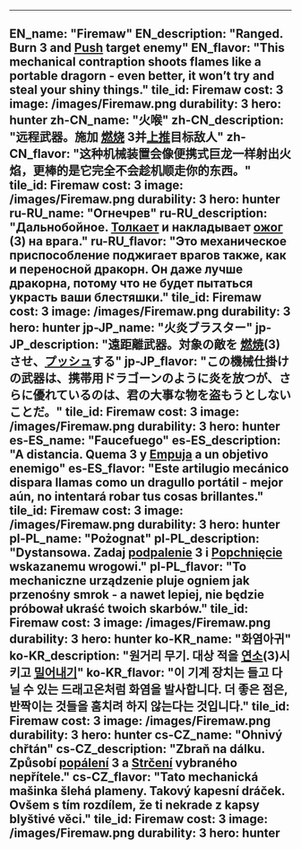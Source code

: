 ---

EN_name: "Firemaw"
EN_description: "Ranged. Burn 3 and <u>Push</u> target enemy"
EN_flavor: "This mechanical contraption shoots flames like a portable dragorn - even better,  it won’t try and steal your shiny things."
tile_id: Firemaw
cost: 3
image: /images/Firemaw.png
durability: 3
hero: hunter
zh-CN_name: "火喉"
zh-CN_description: "远程武器。施加 <u>燃烧</u> 3并<u>上推</u>目标敌人"
zh-CN_flavor: "这种机械装置会像便携式巨龙一样射出火焰，更棒的是它完全不会趁机顺走你的东西。"
tile_id: Firemaw
cost: 3
image: /images/Firemaw.png
durability: 3
hero: hunter
ru-RU_name: "Огнечрев"
ru-RU_description: "Дальнобойное. <u>Толкает</u> и накладывает  <u>ожог</u> (3) на врага."
ru-RU_flavor: "Это механическое приспособление поджигает врагов также, как и переносной дракорн. Он даже лучше дракорна, потому что не будет пытаться украсть ваши блестяшки."
tile_id: Firemaw
cost: 3
image: /images/Firemaw.png
durability: 3
hero: hunter
jp-JP_name: "火炎ブラスター"
jp-JP_description: "遠距離武器。対象の敵を <u>燃焼</u>(3)させ、<u>プッシュ</u>する"
jp-JP_flavor: "この機械仕掛けの武器は、携帯用ドラゴーンのように炎を放つが、さらに優れているのは、君の大事な物を盗もうとしないことだ。"
tile_id: Firemaw
cost: 3
image: /images/Firemaw.png
durability: 3
hero: hunter
es-ES_name: "Faucefuego"
es-ES_description: "A distancia. Quema 3 y <u>Empuja</u> a un objetivo enemigo"
es-ES_flavor: "Este artilugio mecánico dispara llamas como un dragullo portátil - mejor aún, no intentará robar tus cosas brillantes."
tile_id: Firemaw
cost: 3
image: /images/Firemaw.png
durability: 3
hero: hunter
pl-PL_name: "Pożognat"
pl-PL_description: "Dystansowa. Zadaj  <u>podpalenie</u> 3 i <u>Popchnięcie</u> wskazanemu wrogowi."
pl-PL_flavor: "To mechaniczne urządzenie pluje ogniem jak przenośny smrok - a nawet lepiej, nie będzie próbował ukraść twoich skarbów."
tile_id: Firemaw
cost: 3
image: /images/Firemaw.png
durability: 3
hero: hunter
ko-KR_name: "화염아귀"
ko-KR_description: "원거리 무기. 대상 적을  <u>연소</u>(3)시키고 <u>밀어내기</u>"
ko-KR_flavor: "이 기계 장치는 들고 다닐 수 있는 드래고온처럼 화염을 발사합니다. 더 좋은 점은, 반짝이는 것들을 훔치려 하지 않는다는 것입니다."
tile_id: Firemaw
cost: 3
image: /images/Firemaw.png
durability: 3
hero: hunter
cs-CZ_name: "Ohnivý chřtán"
cs-CZ_description: "Zbraň na dálku. Způsobí  <u>popálení</u> 3 a <u>Strčení</u> vybraného nepřítele."
cs-CZ_flavor: "Tato mechanická mašinka šlehá plameny. Takový kapesní dráček. Ovšem s tím rozdílem, že ti nekrade z kapsy blyštivé věci."
tile_id: Firemaw
cost: 3
image: /images/Firemaw.png
durability: 3
hero: hunter
---